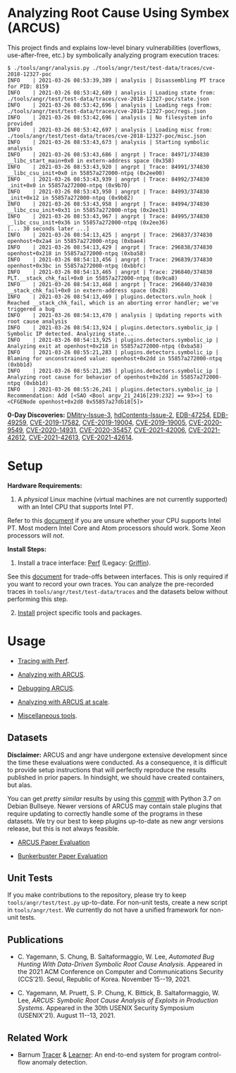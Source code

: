 Analyzing Root Cause Using Symbex (ARCUS)
=========================================

This project finds and explains low-level binary vulnerabilities (overflows, use-after-free,
etc.) by symbolically analyzing program execution traces:

```text
$ ./tools/angr/analysis.py ./tools/angr/test/test-data/traces/cve-2018-12327-poc
INFO    | 2021-03-26 08:53:39,389 | analysis | Disassembling PT trace for PID: 8159
INFO    | 2021-03-26 08:53:42,689 | analysis | Loading state from: ./tools/angr/test/test-data/traces/cve-2018-12327-poc/state.json
INFO    | 2021-03-26 08:53:42,696 | analysis | Loading regs from: ./tools/angr/test/test-data/traces/cve-2018-12327-poc/regs.json
INFO    | 2021-03-26 08:53:42,696 | analysis | No filesystem info provided
INFO    | 2021-03-26 08:53:42,697 | analysis | Loading misc from: ./tools/angr/test/test-data/traces/cve-2018-12327-poc/misc.json
INFO    | 2021-03-26 08:53:43,673 | analysis | Starting symbolic analysis
INFO    | 2021-03-26 08:53:43,686 | angrpt | Trace: 84971/374830 __libc_start_main+0x0 in extern-address space (0x358)
INFO    | 2021-03-26 08:53:43,920 | angrpt | Trace: 84991/374830 __libc_csu_init+0x0 in 55857a272000-ntpq (0x2ee00)
INFO    | 2021-03-26 08:53:43,939 | angrpt | Trace: 84992/374830 _init+0x0 in 55857a272000-ntpq (0x9b70)
INFO    | 2021-03-26 08:53:43,950 | angrpt | Trace: 84993/374830 _init+0x12 in 55857a272000-ntpq (0x9b82)
INFO    | 2021-03-26 08:53:43,958 | angrpt | Trace: 84994/374830 __libc_csu_init+0x31 in 55857a272000-ntpq (0x2ee31)
INFO    | 2021-03-26 08:53:43,967 | angrpt | Trace: 84995/374830 __libc_csu_init+0x36 in 55857a272000-ntpq (0x2ee36)
[... 30 seconds later ...]
INFO    | 2021-03-26 08:54:13,425 | angrpt | Trace: 296837/374830 openhost+0x2a4 in 55857a272000-ntpq (0xbae4)
INFO    | 2021-03-26 08:54:13,429 | angrpt | Trace: 296838/374830 openhost+0x218 in 55857a272000-ntpq (0xba58)
INFO    | 2021-03-26 08:54:13,456 | angrpt | Trace: 296839/374830 openhost+0x3bc in 55857a272000-ntpq (0xbbfc)
INFO    | 2021-03-26 08:54:13,465 | angrpt | Trace: 296840/374830 PLT.__stack_chk_fail+0x0 in 55857a272000-ntpq (0x9ca8)
INFO    | 2021-03-26 08:54:13,468 | angrpt | Trace: 296840/374830 __stack_chk_fail+0x0 in extern-address space (0x28)
INFO    | 2021-03-26 08:54:13,469 | plugins.detectors.vuln_hook | Reached __stack_chk_fail, which is an aborting error handler; we've triggered a bug
INFO    | 2021-03-26 08:54:13,470 | analysis | Updating reports with root cause analysis
INFO    | 2021-03-26 08:54:13,924 | plugins.detectors.symbolic_ip | Symbolic IP detected. Analyzing state...
INFO    | 2021-03-26 08:54:13,925 | plugins.detectors.symbolic_ip | Analyzing exit at openhost+0x218 in 55857a272000-ntpq (0xba58)
INFO    | 2021-03-26 08:55:21,283 | plugins.detectors.symbolic_ip | Blaming for unconstrained value: openhost+0x2dd in 55857a272000-ntpq (0xbb1d)
INFO    | 2021-03-26 08:55:21,285 | plugins.detectors.symbolic_ip | Analyzing root cause for behavior of openhost+0x2dd in 55857a272000-ntpq (0xbb1d)
INFO    | 2021-03-26 08:55:26,241 | plugins.detectors.symbolic_ip | Recommendation: Add [<SAO <Bool argv_21_2416[239:232] == 93>>] to <CFGENode openhost+0x2d8 0x55857a27db18[5]>
```

**0-Day Discoveries:**
[DMitry-Issue-3](https://github.com/jaygreig86/dmitry/issues/3),
[hdContents-Issue-2](https://github.com/LeftHandCold/hdContents/issues/2),
[EDB-47254](https://www.exploit-db.com/exploits/47254),
[EDB-49259](https://www.exploit-db.com/exploits/49259),
[CVE-2019-17582](https://nvd.nist.gov/vuln/detail/CVE-2019-17582),
[CVE-2019-19004](https://nvd.nist.gov/vuln/detail/CVE-2019-19004),
[CVE-2019-19005](https://nvd.nist.gov/vuln/detail/CVE-2019-19005),
[CVE-2020-9549](https://nvd.nist.gov/vuln/detail/CVE-2020-9549),
[CVE-2020-14931](https://nvd.nist.gov/vuln/detail/CVE-2020-14931),
[CVE-2020-35457](https://nvd.nist.gov/vuln/detail/CVE-2020-35457),
[CVE-2021-42006](https://nvd.nist.gov/vuln/detail/CVE-2021-42006),
[CVE-2021-42612](https://nvd.nist.gov/vuln/detail/CVE-2021-42612),
[CVE-2021-42613](https://nvd.nist.gov/vuln/detail/CVE-2021-42613),
[CVE-2021-42614](https://nvd.nist.gov/vuln/detail/CVE-2021-42614).

# Setup

**Hardware Requirements:**

1. A _physical_ Linux machine (virtual machines are not currently supported) with an Intel CPU
that supports Intel PT.

Refer to this [document](docs/check-pt.md) if you are unsure whether your CPU supports Intel PT.
Most modern Intel Core and Atom processors should work. Some Xeon processors will _not_.

**Install Steps:**

1. Install a trace interface: [Perf](docs/perf.md) (Legacy: [Griffin](docs/griffin-setup.md)).

See this [document](docs/tracer-tradeoffs.md) for trade-offs between interfaces.
This is only required if you want to record your own traces. You can analyze the
pre-recorded traces in `tools/angr/test/test-data/traces` and the datasets below
without performing this step.

2. [Install](docs/arcus-setup.md) project specific tools and packages.

# Usage

* [Tracing with Perf](docs/perf.md).

* [Analyzing with ARCUS](docs/arcus.md).

* [Debugging ARCUS](docs/arcus.md#debugging-analysis).

* [Analyzing with ARCUS at scale](docs/scaling-arcus.md).

* [Miscellaneous tools](docs/misc-tools.md).

## Datasets

**Disclaimer:** ARCUS and angr have undergone extensive development since the time these 
evaluations were conducted. As a consequence, it is difficult to provide setup instructions that 
will perfectly reproduce the results published in prior papers. In hindsight, we should 
have created containers, but alas.

You can get _pretty similar_ results by using this
[commit](https://github.com/carter-yagemann/ARCUS/commit/b5873a74fb611b8a9da6941de9f98c816a01d12d)
with Python 3.7 on Debian Bullseye. Newer versions of ARCUS may contain stale plugins 
that require updating to correctly handle some of the programs in these datasets. We try our best 
to keep plugins up-to-date as new angr versions release, but this is not always feasible.

* [ARCUS Paper Evaluation](https://super.gtisc.gatech.edu/arcus-dataset-public.tgz)

* [Bunkerbuster Paper Evaluation](https://super.gtisc.gatech.edu/bunkerbuster-dataset-public.tgz)

## Unit Tests

If you make contributions to the repository, please try to keep `tools/angr/test/test.py` 
up-to-date. For non-unit tests, create a new script in `tools/angr/test`. We currently do not 
have a unified framework for non-unit tests.

## Publications

* C. Yagemann, S. Chung, B. Saltaformaggio, W. Lee,
*Automated Bug Hunting With Data-Driven Symbolic Root Cause Analysis.*
Appeared in the 2021 ACM Conference on Computer and Communications Security (CCS’21).
Seoul, Republic of Korea. November 15--19, 2021.

* C. Yagemann, M. Pruett, S. P. Chung, K. Bittick, B. Saltaformaggio, W. Lee,
*ARCUS: Symbolic Root Cause Analysis of Exploits in Production Systems.*
Appeared in the 30th USENIX Security Symposium (USENIX'21).
August 11--13, 2021.

## Related Work

* Barnum [Tracer](https://github.com/carter-yagemann/barnum-tracer) & 
[Learner](https://github.com/carter-yagemann/barnum-learner):
An end-to-end system for program control-flow anomaly detection.
